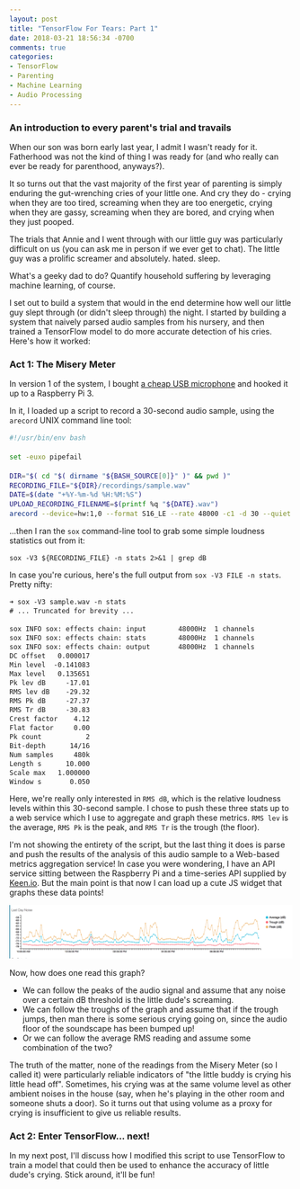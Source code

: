 ```yaml
---
layout: post
title: "TensorFlow For Tears: Part 1"
date: 2018-03-21 18:56:34 -0700
comments: true
categories: 
- TensorFlow
- Parenting
- Machine Learning
- Audio Processing
---
```


### An introduction to every parent's trial and travails

When our son was born early last year, I admit I wasn't ready for it. Fatherhood was not the kind of thing I was ready for (and who really can ever be ready for parenthood, anyways?).

It so turns out that the vast majority of the first year of parenting is simply enduring the gut-wrenching cries of your little one. And cry they do - crying when they are too tired, screaming when they are too energetic, crying when they are gassy, screaming when they are bored, and crying when they just pooped.

The trials that Annie and I went through with our little guy was particularly difficult on us (you can ask me in person if we ever get to chat). The little guy was a prolific screamer and absolutely. hated. sleep.

What's a geeky dad to do? Quantify household suffering by leveraging machine learning, of course.

I set out to build a system that would in the end determine how well our little guy slept through (or didn't sleep through) the night. I started by building a system that naively parsed audio samples from his nursery, and then trained a TensorFlow model to do more accurate detection of his cries. Here's how it worked:

### Act 1: The Misery Meter

In version 1 of the system, I bought [a cheap USB microphone](https://www.amazon.com/Kinobo-Microphone-Desktop-Recognition-Software/dp/B00IR8R7WQ) and hooked it up to a Raspberry Pi 3.

In it, I loaded up a script to record a 30-second audio sample, using the `arecord` UNIX command line tool:

```bash
#!/usr/bin/env bash

set -euxo pipefail

DIR="$( cd "$( dirname "${BASH_SOURCE[0]}" )" && pwd )"
RECORDING_FILE="${DIR}/recordings/sample.wav"
DATE=$(date "+%Y-%m-%d %H:%M:%S")
UPLOAD_RECORDING_FILENAME=$(printf %q "${DATE}.wav")
arecord --device=hw:1,0 --format S16_LE --rate 48000 -c1 -d 30 --quiet "${RECORDING_FILE}"
```

...then I ran the `sox` command-line tool to grab some simple loudness statistics out from it:

```
sox -V3 ${RECORDING_FILE} -n stats 2>&1 | grep dB
```

In case you're curious, here's the full output from `sox -V3 FILE -n stats`. Pretty nifty:

```
➜ sox -V3 sample.wav -n stats
# ... Truncated for brevity ...

sox INFO sox: effects chain: input        48000Hz  1 channels
sox INFO sox: effects chain: stats        48000Hz  1 channels
sox INFO sox: effects chain: output       48000Hz  1 channels
DC offset   0.000017
Min level  -0.141083
Max level   0.135651
Pk lev dB     -17.01
RMS lev dB    -29.32
RMS Pk dB     -27.37
RMS Tr dB     -30.83
Crest factor    4.12
Flat factor     0.00
Pk count           2
Bit-depth      14/16
Num samples     480k
Length s      10.000
Scale max   1.000000
Window s       0.050
```

Here, we're really only interested in `RMS dB`, which is the relative loudness levels within this 30-second sample. I chose to push these three stats up to a web service which I use to aggregate and graph these metrics. `RMS lev` is the average, `RMS Pk` is the peak, and `RMS Tr` is the trough (the floor).

I'm not showing the entirety of the script, but the last thing it does is parse and push the results of the analysis of this audio sample to a Web-based metrics aggregation service! In case you were wondering, I have an API service sitting between the Raspberry Pi and a time-series API supplied by [Keen.io](https://www.keen.io). But the main point is that now I can load up a cute JS widget that graphs these data points!

![Audio crying graph](/images/tensorflow-for-tears/audio-graph.png)

Now, how does one read this graph?

* We can follow the peaks of the audio signal and assume that any noise over a certain dB threshold is the little dude's screaming.
* We can follow the troughs of the graph and assume that if the trough jumps, then man there is some serious crying going on, since the audio floor of the soundscape has been bumped up!
* Or we can follow the average RMS reading and assume some combination of the two?

The truth of the matter, none of the readings from the Misery Meter (so I called it) were particularly reliable indicators of "the little buddy is crying his little head off". Sometimes, his crying was at the same volume level as other ambient noises in the house (say, when he's playing in the other room and someone shuts a door). So it turns out that using volume as a proxy for crying is insufficient to give us reliable results.

### Act 2: Enter TensorFlow... next!

In my next post, I'll discuss how I modified this script to use TensorFlow to train a model that could then be used to enhance the accuracy of little dude's crying. Stick around, it'll be fun!
